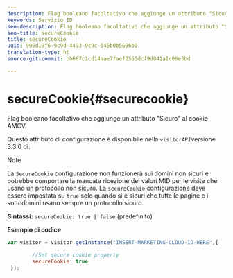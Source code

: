 ```yaml
---
description: Flag booleano facoltativo che aggiunge un attributo "Sicuro" al cookie AMCV.
keywords: Servizio ID
seo-description: Flag booleano facoltativo che aggiunge un attributo "Sicuro" al cookie AMCV.
seo-title: secureCookie
title: secureCookie
uuid: 995d19f6-9c9d-4493-9c9c-545b0b5696b0
translation-type: ht
source-git-commit: bb687c1cd14aae7faef2565dcf9d041a1c06e3bd

---
```



# secureCookie{#securecookie}

Flag booleano facoltativo che aggiunge un attributo &quot;Sicuro&quot; al cookie AMCV.

Questo attributo di configurazione è disponibile nella `visitorAPI`versione 3.3.0 di.

>[!NOTE]
>
>La `SecureCookie` configurazione non funzionerà sui domini non sicuri e potrebbe comportare la mancata ricezione dei valori MID per le visite che usano un protocollo non sicuro. La `secureCookie` configurazione deve essere impostata su `true` solo quando si è sicuri che tutte le pagine e i sottodomini usano sempre un protocollo sicuro.

**Sintassi:** `secureCookie: true | false` (predefinito)

**Esempio di codice**

```js
var visitor = Visitor.getInstance("INSERT-MARKETING-CLOUD-ID-HERE",{ 
 
        //Set secure cookie property 
        secureCookie: true 
 });
```

